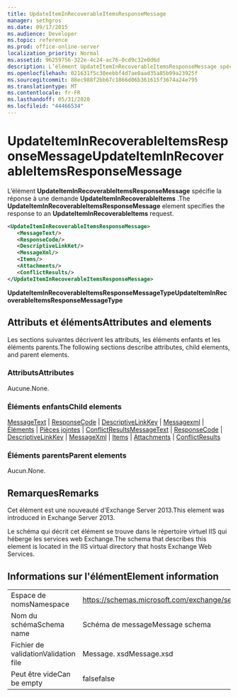```yaml
---
title: UpdateItemInRecoverableItemsResponseMessage
manager: sethgros
ms.date: 09/17/2015
ms.audience: Developer
ms.topic: reference
ms.prod: office-online-server
localization_priority: Normal
ms.assetid: 96259756-322e-4c24-ac76-0cd9c32e0d6d
description: L’élément UpdateItemInRecoverableItemsResponseMessage spécifie la réponse à une demande UpdateItemInRecoverableItems.
ms.openlocfilehash: 021631f5c30eebbf4d7ae0aad35a85b99a23925f
ms.sourcegitcommit: 88ec988f2bb67c1866d06b361615f3674a24e795
ms.translationtype: MT
ms.contentlocale: fr-FR
ms.lasthandoff: 05/31/2020
ms.locfileid: "44466534"
---
```

# <a name="updateiteminrecoverableitemsresponsemessage"></a><span data-ttu-id="d8dca-103">UpdateItemInRecoverableItemsResponseMessage</span><span class="sxs-lookup"><span data-stu-id="d8dca-103">UpdateItemInRecoverableItemsResponseMessage</span></span>

<span data-ttu-id="d8dca-104">L’élément **UpdateItemInRecoverableItemsResponseMessage** spécifie la réponse à une demande **UpdateItemInRecoverableItems** .</span><span class="sxs-lookup"><span data-stu-id="d8dca-104">The **UpdateItemInRecoverableItemsResponseMessage** element specifies the response to an **UpdateItemInRecoverableItems** request.</span></span> 
  
```XML
<UpdateItemInRecoverableItemsResponseMessage>
   <MessageText/>
   <ResponseCode/>
   <DescriptiveLinkKet/>
   <MessageXml/>
   <Items/>
   <Attachments/>
   <ConflictResults/>
</UpdateItemInRecoverableItemsResponseMessage>
```

 <span data-ttu-id="d8dca-105">**UpdateItemInRecoverableItemsResponseMessageType**</span><span class="sxs-lookup"><span data-stu-id="d8dca-105">**UpdateItemInRecoverableItemsResponseMessageType**</span></span>
## <a name="attributes-and-elements"></a><span data-ttu-id="d8dca-106">Attributs et éléments</span><span class="sxs-lookup"><span data-stu-id="d8dca-106">Attributes and elements</span></span>

<span data-ttu-id="d8dca-107">Les sections suivantes décrivent les attributs, les éléments enfants et les éléments parents.</span><span class="sxs-lookup"><span data-stu-id="d8dca-107">The following sections describe attributes, child elements, and parent elements.</span></span>
  
### <a name="attributes"></a><span data-ttu-id="d8dca-108">Attributs</span><span class="sxs-lookup"><span data-stu-id="d8dca-108">Attributes</span></span>

<span data-ttu-id="d8dca-109">Aucune.</span><span class="sxs-lookup"><span data-stu-id="d8dca-109">None.</span></span>
  
### <a name="child-elements"></a><span data-ttu-id="d8dca-110">Éléments enfants</span><span class="sxs-lookup"><span data-stu-id="d8dca-110">Child elements</span></span>

<span data-ttu-id="d8dca-111">[MessageText](messagetext.md)  |  [ResponseCode](responsecode.md)  |  [DescriptiveLinkKey](descriptivelinkkey.md)  |  [Messagexml](messagexml.md)  |  [Éléments](items.md)  |  [Pièces jointes](attachments-ex15websvcsotherref.md)  |  [ConflictResults](conflictresults.md)</span><span class="sxs-lookup"><span data-stu-id="d8dca-111">[MessageText](messagetext.md) | [ResponseCode](responsecode.md) | [DescriptiveLinkKey](descriptivelinkkey.md) | [MessageXml](messagexml.md) | [Items](items.md) | [Attachments](attachments-ex15websvcsotherref.md) | [ConflictResults](conflictresults.md)</span></span>
  
### <a name="parent-elements"></a><span data-ttu-id="d8dca-112">Éléments parents</span><span class="sxs-lookup"><span data-stu-id="d8dca-112">Parent elements</span></span>

<span data-ttu-id="d8dca-113">Aucun.</span><span class="sxs-lookup"><span data-stu-id="d8dca-113">None.</span></span>
  
## <a name="remarks"></a><span data-ttu-id="d8dca-114">Remarques</span><span class="sxs-lookup"><span data-stu-id="d8dca-114">Remarks</span></span>

<span data-ttu-id="d8dca-115">Cet élément est une nouveauté d'Exchange Server 2013.</span><span class="sxs-lookup"><span data-stu-id="d8dca-115">This element was introduced in Exchange Server 2013.</span></span>
  
<span data-ttu-id="d8dca-116">Le schéma qui décrit cet élément se trouve dans le répertoire virtuel IIS qui héberge les services web Exchange.</span><span class="sxs-lookup"><span data-stu-id="d8dca-116">The schema that describes this element is located in the IIS virtual directory that hosts Exchange Web Services.</span></span>
  
## <a name="element-information"></a><span data-ttu-id="d8dca-117">Informations sur l'élément</span><span class="sxs-lookup"><span data-stu-id="d8dca-117">Element information</span></span>

|||
|:-----|:-----|
|<span data-ttu-id="d8dca-118">Espace de noms</span><span class="sxs-lookup"><span data-stu-id="d8dca-118">Namespace</span></span>  <br/> |https://schemas.microsoft.com/exchange/services/2006/message  <br/> |
|<span data-ttu-id="d8dca-119">Nom du schéma</span><span class="sxs-lookup"><span data-stu-id="d8dca-119">Schema name</span></span>  <br/> |<span data-ttu-id="d8dca-120">Schéma de message</span><span class="sxs-lookup"><span data-stu-id="d8dca-120">Message schema</span></span>  <br/> |
|<span data-ttu-id="d8dca-121">Fichier de validation</span><span class="sxs-lookup"><span data-stu-id="d8dca-121">Validation file</span></span>  <br/> |<span data-ttu-id="d8dca-122">Message. xsd</span><span class="sxs-lookup"><span data-stu-id="d8dca-122">Message.xsd</span></span>  <br/> |
|<span data-ttu-id="d8dca-123">Peut être vide</span><span class="sxs-lookup"><span data-stu-id="d8dca-123">Can be empty</span></span>  <br/> |<span data-ttu-id="d8dca-124">false</span><span class="sxs-lookup"><span data-stu-id="d8dca-124">false</span></span>  <br/> |
   

